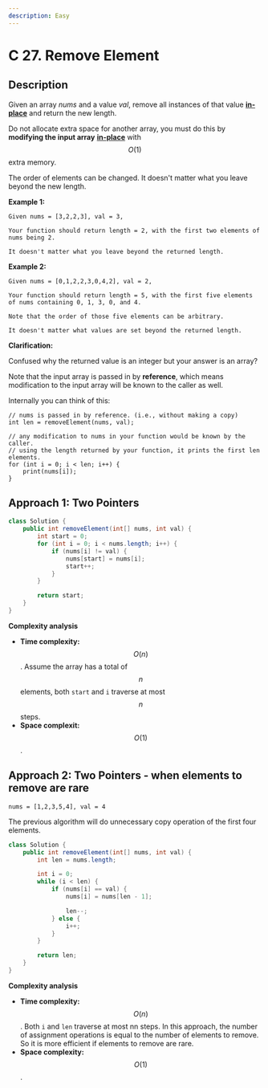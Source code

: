 ```yaml
---
description: Easy
---
```


# C 27. Remove Element

## Description

Given an array _nums_ and a value _val_, remove all instances of that value [**in-place**](https://en.wikipedia.org/wiki/In-place_algorithm) and return the new length.

Do not allocate extra space for another array, you must do this by **modifying the input array** [**in-place**](https://en.wikipedia.org/wiki/In-place_algorithm) with $$O(1)$$ extra memory.

The order of elements can be changed. It doesn't matter what you leave beyond the new length.

**Example 1:**

```text
Given nums = [3,2,2,3], val = 3,

Your function should return length = 2, with the first two elements of nums being 2.

It doesn't matter what you leave beyond the returned length.
```

**Example 2:**

```text
Given nums = [0,1,2,2,3,0,4,2], val = 2,

Your function should return length = 5, with the first five elements of nums containing 0, 1, 3, 0, and 4.

Note that the order of those five elements can be arbitrary.

It doesn't matter what values are set beyond the returned length.
```

**Clarification:**

Confused why the returned value is an integer but your answer is an array?

Note that the input array is passed in by **reference**, which means modification to the input array will be known to the caller as well.

Internally you can think of this:

```text
// nums is passed in by reference. (i.e., without making a copy)
int len = removeElement(nums, val);

// any modification to nums in your function would be known by the caller.
// using the length returned by your function, it prints the first len elements.
for (int i = 0; i < len; i++) {
    print(nums[i]);
}
```

## Approach 1: Two Pointers

```java
class Solution {
    public int removeElement(int[] nums, int val) {
        int start = 0;
        for (int i = 0; i < nums.length; i++) {
            if (nums[i] != val) {
                nums[start] = nums[i];
                start++;
            }
        }

        return start;
    }
}
```

**Complexity analysis**

* **Time complexity:** $$O(n)$$. Assume the array has a total of $$n$$ elements, both `start` and `i` traverse at most $$n$$ steps.
* **Space complexit:** $$O(1)$$. 

## Approach 2: Two Pointers - when elements to remove are rare

`nums = [1,2,3,5,4], val = 4`

The previous algorithm will do unnecessary copy operation of the first four elements.

```java
class Solution {
    public int removeElement(int[] nums, int val) {
        int len = nums.length;

        int i = 0;
        while (i < len) {
            if (nums[i] == val) {
                nums[i] = nums[len - 1];

                len--;
            } else {
                i++;
            }
        }

        return len;
    }
}
```

**Complexity analysis**

* **Time complexity:** $$O(n)$$. Both `i` and `len` traverse at most nn steps. In this approach, the number of assignment operations is equal to the number of elements to remove. So it is more efficient if elements to remove are rare.
* **Space complexity:** $$O(1)$$.

